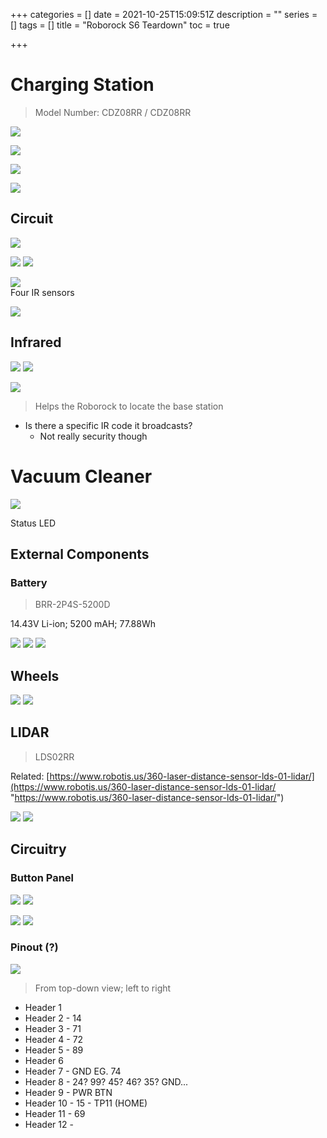 +++
categories = []
date = 2021-10-25T15:09:51Z
description = ""
series = []
tags = []
title = "Roborock S6 Teardown"
toc = true

+++
# Charging Station

> Model Number: CDZ08RR / CDZ08RR

![](/uploads/20211025-20211025_175609.jpg)

![](/uploads/20211025-20211025_175620.jpg)

![](/uploads/20211025-20211025_180532.jpg)

![](/uploads/20211025-20211025_180406.jpg)

## Circuit

![](/uploads/20211025-20211025_175245.jpg)

![](/uploads/20211025-20211025_175214.jpg) ![](/uploads/20211025-20211025_175344.jpg)

![](/uploads/20211025-20211025_175307.jpg)  
Four IR sensors

![](/uploads/20211025-20211025_175320.jpg)

## Infrared

![](/uploads/20211025-20211025_180001.jpg)  ![](/uploads/20211025-20211025_180131.jpg)

![](/uploads/20211025-20211025_180118.jpg)

> Helps the Roborock to locate the base station

* Is there a specific IR code it broadcasts?
  * Not really security though

# Vacuum Cleaner

![](/uploads/20211025-20211026_005121.jpg)

Status LED

## External Components

### Battery

> BRR-2P4S-5200D

14\.43V Li-ion; 5200 mAH; 77.88Wh

![](/uploads/20211029-20211029_220613.jpg) ![](/uploads/20211029-20211029_220601.jpg) ![](/uploads/20211029-20211029_220555.jpg)

## Wheels

![](/uploads/20211029-20211030_010623.jpg) ![](/uploads/20211029-20211030_010634.jpg)

## LIDAR

> LDS02RR

Related: [https://www.robotis.us/360-laser-distance-sensor-lds-01-lidar/](https://www.robotis.us/360-laser-distance-sensor-lds-01-lidar/ "https://www.robotis.us/360-laser-distance-sensor-lds-01-lidar/")

![](/uploads/20211029-20211030_010214.jpg)  ![](/uploads/20211029-20211030_010201.jpg)

## Circuitry

### Button Panel

![](/uploads/20211029-20211030_010804.jpg)  ![](/uploads/20211029-20211030_010821.jpg)

![](/uploads/20211029-20211030_011017.jpg)  ![](/uploads/20211029-20211030_011036.jpg)

### Pinout (?)

![](/uploads/20211029-20211030_002444.jpg)

> From top-down view; left to right

* Header 1
* Header 2 - 14
* Header 3 - 71
* Header 4 - 72
* Header 5 - 89
* Header 6
* Header 7 - GND   EG. 74
* Header 8 - 24? 99? 45? 46? 35?     GND... 
* Header 9 - PWR BTN
* Header 10 - 15 - TP11 (HOME) 
* Header 11 - 69
* Header 12 -